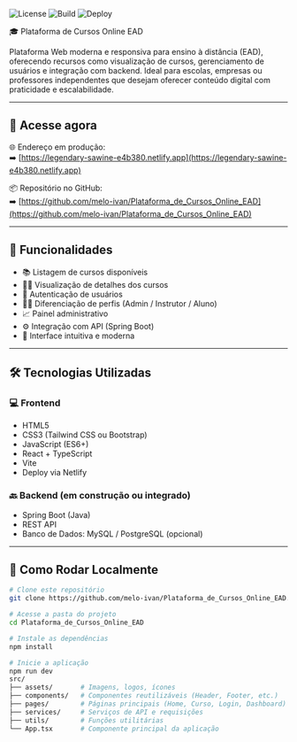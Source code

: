 ![License](https://img.shields.io/github/license/melo-ivan/Plataforma_de_Cursos_Online_EAD)
![Build](https://img.shields.io/github/actions/workflow/status/melo-ivan/Plataforma_de_Cursos_Online_EAD/ci.yml)
![Deploy](https://img.shields.io/website?url=https://legendary-sawine-e4b380.netlify.app)

🎓 Plataforma de Cursos Online EAD

Plataforma Web moderna e responsiva para ensino à distância (EAD), oferecendo recursos como visualização de cursos, gerenciamento de usuários e integração com backend. Ideal para escolas, empresas ou professores independentes que desejam oferecer conteúdo digital com praticidade e escalabilidade.

---

## 🔗 Acesse agora

🌐 Endereço em produção:  
➡️ [https://legendary-sawine-e4b380.netlify.app](https://legendary-sawine-e4b380.netlify.app)

📦 Repositório no GitHub:  
➡️ [https://github.com/melo-ivan/Plataforma_de_Cursos_Online_EAD](https://github.com/melo-ivan/Plataforma_de_Cursos_Online_EAD)

---

## 🧠 Funcionalidades

- 📚 Listagem de cursos disponíveis  
- 👨‍🏫 Visualização de detalhes dos cursos  
- 🔐 Autenticação de usuários  
- 🧑‍💼 Diferenciação de perfis (Admin / Instrutor / Aluno)  
- 📈 Painel administrativo  
- ⚙️ Integração com API (Spring Boot)  
- 💬 Interface intuitiva e moderna  

---

## 🛠️ Tecnologias Utilizadas

### 💻 Frontend
- HTML5  
- CSS3 (Tailwind CSS ou Bootstrap)  
- JavaScript (ES6+)  
- React + TypeScript  
- Vite  
- Deploy via Netlify  

### 🔙 Backend (em construção ou integrado)
- Spring Boot (Java)  
- REST API  
- Banco de Dados: MySQL / PostgreSQL (opcional)  

---

## 🚀 Como Rodar Localmente

```bash
# Clone este repositório
git clone https://github.com/melo-ivan/Plataforma_de_Cursos_Online_EAD.git

# Acesse a pasta do projeto
cd Plataforma_de_Cursos_Online_EAD

# Instale as dependências
npm install

# Inicie a aplicação
npm run dev
src/
├── assets/       # Imagens, logos, ícones
├── components/   # Componentes reutilizáveis (Header, Footer, etc.)
├── pages/        # Páginas principais (Home, Curso, Login, Dashboard)
├── services/     # Serviços de API e requisições
├── utils/        # Funções utilitárias
└── App.tsx       # Componente principal da aplicação
